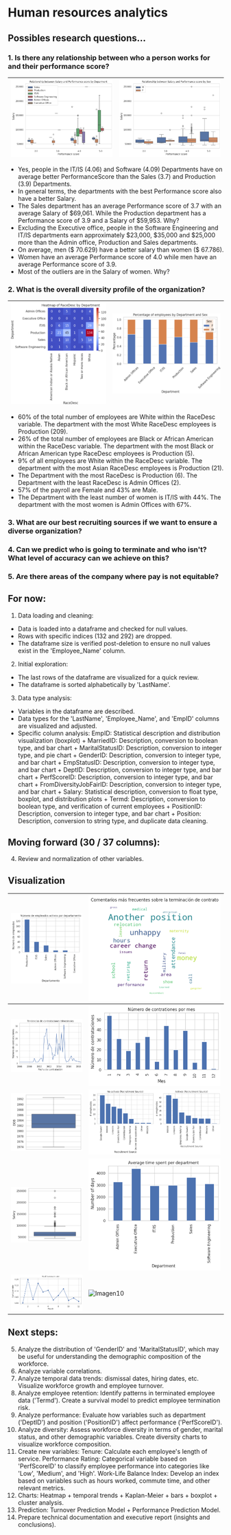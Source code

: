 # Human resources analytics

## Possibles research questions...

### 1. Is there any relationship between who a person works for and their performance score?

|![Imagen1](https://github.com/sdforero/Human-resources-analytics/blob/main/Variable_Salary_vs_PerformanceScore_by_Department.png)|![Imagen2](https://github.com/sdforero/Human-resources-analytics/blob/main/Variable_Salary_vs_PerformanceScore_by_Sex.png)
|----|----|

- Yes, people in the IT/IS (4.06) and Software (4.09) Departments have on average better PerformanceScore than the Sales (3.7) and Production (3.9) Departments.
- In general terms, the departments with the best Performance score also have a better Salary.
- The Sales department has an average Performance score of 3.7 with an average Salary of $69,061. While the Production department has a Performance score of 3.9 and a Salary of $59,953. Why?
- Excluding the Executive office, people in the Software Engineering and IT/IS departments earn approximately $23,000, $35,000 and $25,000 more than the Admin office, Production and Sales departments.
- On average, men ($ 70.629) have a better salary than women ($ 67.786).
- Women have an average Performance score of 4.0 while men have an average Performance score of 3.9.
- Most of the outliers are in the Salary of women. Why?

### 2. What is the overall diversity profile of the organization?

|![Imagen1](https://github.com/sdforero/Human-resources-analytics/blob/main/Variable_Department_vs_RaceDesc.png)|![Imagen2](https://github.com/sdforero/Human-resources-analytics/blob/main/Variable_Sex_vs_Department.png)
|----|----|

- 60% of the total number of employees are White within the RaceDesc variable. The department with the most White RaceDesc employees is Production (209).
- 26% of the total number of employees are Black or African American within the RaceDesc variable. The department with the most Black or African American type RaceDesc employees is Production (5).
- 9% of all employees are White within the RaceDesc variable. The department with the most Asian RaceDesc employees is Production (21).
- The Department with the most RaceDesc is Production (6). The Department with the least RaceDesc is Admin Offices (2).
- 57% of the payroll are Female and 43% are Male.
- The Department with the least number of women is IT/IS with 44%. The department with the most women is Admin Offices with 67%.

### 3. What are our best recruiting sources if we want to ensure a diverse organization?
### 4. Can we predict who is going to terminate and who isn't? What level of accuracy can we achieve on this?
### 5. Are there areas of the company where pay is not equitable?

## For now:

1. Data loading and cleaning:
- Data is loaded into a dataframe and checked for null values.
- Rows with specific indices (132 and 292) are dropped.
- The dataframe size is verified post-deletion to ensure no null values exist in the 'Employee_Name' column.

2. Initial exploration:
- The last rows of the dataframe are visualized for a quick review.
- The dataframe is sorted alphabetically by 'LastName'.

3. Data type analysis:
- Variables in the dataframe are described.
- Data types for the 'LastName', 'Employee_Name', and 'EmpID' columns are visualized and adjusted.
- Specific column analysis: EmpID: Statistical description and distribution visualization (boxplot) + MarriedID: Description, conversion to boolean type, and bar chart + MaritalStatusID: Description, conversion to integer type, and pie chart + GenderID: Description, conversion to integer type, and bar chart + EmpStatusID: Description, conversion to integer type, and bar chart + DeptID: Description, conversion to integer type, and bar chart + PerfScoreID: Description, conversion to integer type, and bar chart + FromDiversityJobFairID: Description, conversion to integer type, and bar chart + Salary: Statistical description, conversion to float type, boxplot, and distribution plots + Termd: Description, conversion to boolean type, and verification of current employees + PositionID: Description, conversion to integer type, and bar chart + Position: Description, conversion to string type, and duplicate data cleaning.

## Moving forward (30 / 37 columns):
4. Review and normalization of other variables.

## Visualization 

|![Imagen1](https://github.com/sdforero/Human-resources-analytics/blob/main/Variable_Department_Terminated0_bar.png)|![Imagen2](https://github.com/sdforero/Human-resources-analytics/blob/main/Variable_TermReason_wordcloud.png)
|----|----|
|![Imagen3](https://github.com/sdforero/Human-resources-analytics/blob/main/Variable_dateofhire_line.png)|![Imagen4](https://github.com/sdforero/Human-resources-analytics/blob/main/Variable_dateofhire_month_bar.png)
|![Imagen5](https://github.com/sdforero/Human-resources-analytics/blob/main/Variable_dob_distribution_boxplot.png)|![Imagen6](https://github.com/sdforero/Human-resources-analytics/blob/main/Variable_recruitmentsource_actives_nonactives.png)
|![Imagen7](https://github.com/sdforero/Human-resources-analytics/blob/main/Variable_salary_distribution_boxplot.png)|![Imagen8](https://github.com/sdforero/Human-resources-analytics/blob/main/Variable_duration_department_bar.png)
|![Imagen9](https://github.com/sdforero/Human-resources-analytics/blob/main/Variable_turnoverrate_monthly_line.png)|![Imagen10]()

## Next steps:

5. Analyze the distribution of 'GenderID' and 'MaritalStatusID', which may be useful for understanding the demographic composition of the workforce.
6. Analyze variable correlations.
7. Analyze temporal data trends: dismissal dates, hiring dates, etc. Visualize workforce growth and employee turnover.
8. Analyze employee retention: Identify patterns in terminated employee data ('Termd'). Create a survival model to predict employee termination risk.
9. Analyze performance: Evaluate how variables such as department ('DeptID') and position ('PositionID') affect performance ('PerfScoreID').
10. Analyze diversity: Assess workforce diversity in terms of gender, marital status, and other demographic variables. Create diversity charts to visualize workforce composition.
11. Create new variables: Tenure: Calculate each employee's length of service. Performance Rating: Categorical variable based on 'PerfScoreID' to classify employee performance into categories like 'Low', 'Medium', and 'High'. Work-Life Balance Index: Develop an index based on variables such as hours worked, commute time, and other relevant metrics.
12. Charts: Heatmap + temporal trends + Kaplan-Meier + bars + boxplot + cluster analysis.
13. Prediction: Turnover Prediction Model + Performance Prediction Model.
14. Prepare technical documentation and executive report (insights and conclusions).
